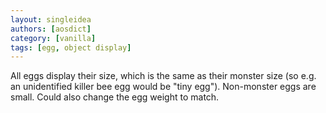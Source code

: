 ```yaml
---
layout: singleidea
authors: [aosdict]
category: [vanilla]
tags: [egg, object display]
---
```

All eggs display their size, which is the same as their monster size (so e.g. an unidentified killer bee egg would be "tiny egg"). Non-monster eggs are small. Could also change the egg weight to match.
